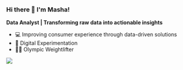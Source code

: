 ### Hi there 👋 I'm Masha! 


**Data Analyst | Transforming raw data into actionable insights**

- 💻 Improving consumer experience through data-driven solutions
- 🚀 Digital Experimentation
- 🏋️‍♀️ Olympic Weightlifter

<!--
**mashuzza/mashuzza** is a ✨ _special_ ✨ repository because its `README.md` (this file) appears on your GitHub profile.

Here are some ideas to get you started:

- 🔭 I’m currently working on ...
- 🌱 I’m currently learning ...
- 👯 I’m looking to collaborate on ...
- 🤔 I’m looking for help with ...
- 💬 Ask me about ...
- 📫 How to reach me: ...
- 😄 Pronouns: ...
- ⚡ Fun fact: ...


-->


![](https://komarev.com/ghpvc/?username=mashuzza&color=FAD156)

